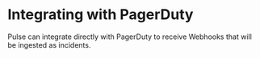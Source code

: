 # Integrating with PagerDuty

Pulse can integrate directly with PagerDuty to receive Webhooks that will be ingested as incidents.

<!-- TODO Provide instructions on how to set up the integration using the Pulse UI

## Setup

1. Inside your PagerDuty account navigate to `Services` > `Service Directory` > `Choose a service` > `Integrations Tab` > `Add or manage extensions` > `New Extension`
2. Fill out the inputs:

    - **Extension Type**: choose `Generic V2 Webhook`.

    - **Name**: can be anything, but `Pulse` is a good default.

    - **Details**: include the URL of Pulse's ingestion API including the API key and system to where you are sending the data:

        `https://ingestion.pulse.codacy.com/v1/ingestion/pagerduty?system=<MY-SYSTEM>&api_key=<API-KEY>` 

        PagerDuty already has a concept of a service which can be a good starting point for the system field in the Pulse URL.

![Creating a PagerDuty Webhook integration](assets/pagerduty-webhook.png)
-->
